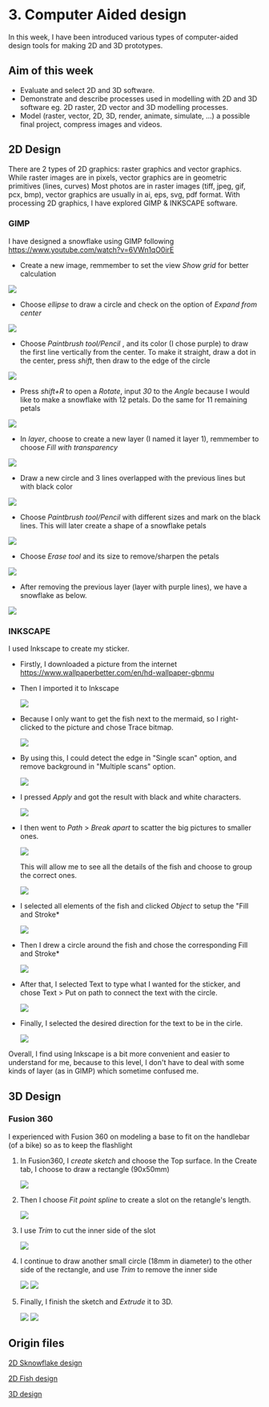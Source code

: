 # 3. Computer Aided design

In this week, I have been introduced various types of computer-aided design tools for making 2D and 3D prototypes.

## Aim of this week

- Evaluate and select 2D and 3D software.
- Demonstrate and describe processes used in modelling with 2D and 3D software eg. 2D raster, 2D vector and 3D modelling processes.
- Model (raster, vector, 2D, 3D, render, animate, simulate, ...) a possible final project, compress images and videos.


## 2D Design

There are 2 types of 2D graphics: raster graphics and vector graphics. While raster images are in pixels, vector graphics are in geometric primitives (lines, curves)
Most photos are in raster images (tiff, jpeg, gif, pcx, bmp), vector graphics are usually in ai, eps, svg, pdf format.
With processing 2D graphics, I have explored GIMP & INKSCAPE software.


### GIMP

I have designed a snowflake using GIMP following <https://www.youtube.com/watch?v=6VWn1qO0irE>

- Create a new image, remmember to set the view *Show grid* for better calculation

![](../images/week02/snow-1.png)


- Choose *ellipse* to draw a circle and check on the option of *Expand from center*

![](../images/week02/snow-2.jpg)


- Choose *Paintbrush tool/Pencil* , and its color (I chose purple) to draw the first line vertically from the center. To make it straight, draw a dot in the center, press *shift*, then draw to the edge of the circle

![](../images/week02/snow-3.jpg)


- Press *shift+R* to open a *Rotate*, input *30* to the *Angle* because I would like to make a snowflake with 12 petals. Do the same for 11 remaining petals

![](../images/week02/snow-4.jpg)


- In *layer*, choose to create a new layer (I named it layer 1), remmember to choose *Fill with transparency* 

![](../images/week02/snow-5.jpg)


- Draw a new circle and 3 lines overlapped with the previous lines but with black color

![](../images/week02/snow-6.jpg)


- Choose *Paintbrush tool/Pencil* with different sizes and mark on the black lines. This will later create a shape of a snowflake petals

![](../images/week02/snow-7.jpg)


- Choose *Erase tool* and its size to remove/sharpen the petals

![](../images/week02/snow-8.jpg)


- After removing the previous layer (layer with purple lines), we have a snowflake as below.

![](../images/week02/snow-9.jpg)

### INKSCAPE

I used Inkscape to create my sticker.
- Firstly, I downloaded a picture from the internet <https://www.wallpaperbetter.com/en/hd-wallpaper-gbnmu>
- Then I imported it to Inkscape

	![](../images/week03/Ink01.jpg)
	
- Because I only want to get the fish next to the mermaid, so I right-clicked to the picture and chose Trace bitmap.

	![](../images/week03/Ink02.jpg)
	
- By using this, I could detect the edge in "Single scan" option, and remove background in "Multiple scans" option.

	![](../images/week03/Ink03.jpg)
	
- I pressed *Apply* and got the result with black and white characters.

	![](../images/week03/Ink04.jpg)

- I then went to *Path* > *Break apart* to scatter the big pictures to smaller ones. 

	![](../images/week03/Ink05.jpg)

	This will allow me to see all the details of the fish and choose to group the correct ones.
	
	![](../images/week03/Ink06.jpg)

- I selected all elements of the fish and clicked *Object* to setup the "Fill and Stroke*

	![](../images/week03/Ink07.jpg)
	
- Then I drew a circle around the fish and chose the corresponding Fill and Stroke*
	
	![](../images/week03/Ink08.jpg)

- After that, I selected Text to type what I wanted for the sticker, and chose Text > Put on path to connect the text with the circle.

	![](../images/week03/Ink09.jpg)
	
- Finally, I selected the desired direction for the text to be in the cirle.

	![](../images/week03/Ink09.jpg)

Overall, I find using Inkscape is a bit more convenient and easier to understand for me, because to this level, I don't have to deal with some kinds of layer (as in GIMP) which sometime confused me.


## 3D Design

### Fusion 360

I experienced with Fusion 360 on modeling a base to fit on the handlebar (of a bike) so as to keep the flashlight

1. In Fusion360, I *create sketch* and choose the Top surface. In the Create tab, I choose to draw a rectangle (90x50mm)

	![](../images/week03/Fus01.jpg)
	
2. Then I choose *Fit point spline* to create a slot on the retangle's length.

	![](../images/week03/Fus02.jpg)
	
3. I use *Trim* to cut the inner side of the slot

	![](../images/week03/Fus03.jpg)
	
4. I continue to draw another small circle (18mm in diameter) to the other side of the rectangle, and use *Trim* to remove the inner side

	![](../images/week03/Fus04.jpg)
	![](../images/week03/Fus05.jpg)
	
5. Finally, I finish the sketch and *Extrude* it to 3D.

	![](../images/week03/Fus06.jpg)
	![](../images/week03/Fus07.jpg)


## Origin files

[2D Sknowflake design](../assets/snowflake1.svg)

[2D Fish design](../assets/fish.svg)

[3D design](../assets/Base.svg)